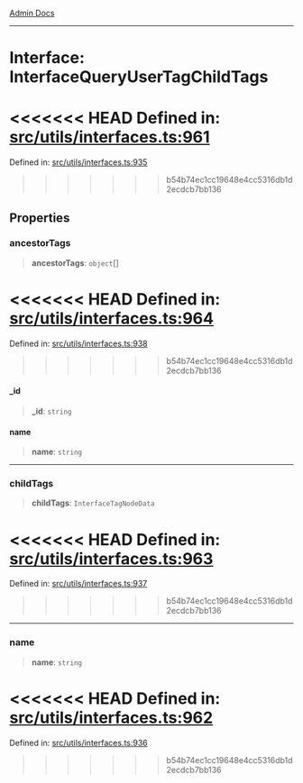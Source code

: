 [Admin Docs](/)

***

# Interface: InterfaceQueryUserTagChildTags

<<<<<<< HEAD
Defined in: [src/utils/interfaces.ts:961](https://github.com/PalisadoesFoundation/talawa-admin/blob/main/src/utils/interfaces.ts#L961)
=======
Defined in: [src/utils/interfaces.ts:935](https://github.com/PalisadoesFoundation/talawa-admin/blob/main/src/utils/interfaces.ts#L935)
>>>>>>> b54b74ec1cc19648e4cc5316db1d2ecdcb7bb136

## Properties

### ancestorTags

> **ancestorTags**: `object`[]

<<<<<<< HEAD
Defined in: [src/utils/interfaces.ts:964](https://github.com/PalisadoesFoundation/talawa-admin/blob/main/src/utils/interfaces.ts#L964)
=======
Defined in: [src/utils/interfaces.ts:938](https://github.com/PalisadoesFoundation/talawa-admin/blob/main/src/utils/interfaces.ts#L938)
>>>>>>> b54b74ec1cc19648e4cc5316db1d2ecdcb7bb136

#### \_id

> **\_id**: `string`

#### name

> **name**: `string`

***

### childTags

> **childTags**: `InterfaceTagNodeData`

<<<<<<< HEAD
Defined in: [src/utils/interfaces.ts:963](https://github.com/PalisadoesFoundation/talawa-admin/blob/main/src/utils/interfaces.ts#L963)
=======
Defined in: [src/utils/interfaces.ts:937](https://github.com/PalisadoesFoundation/talawa-admin/blob/main/src/utils/interfaces.ts#L937)
>>>>>>> b54b74ec1cc19648e4cc5316db1d2ecdcb7bb136

***

### name

> **name**: `string`

<<<<<<< HEAD
Defined in: [src/utils/interfaces.ts:962](https://github.com/PalisadoesFoundation/talawa-admin/blob/main/src/utils/interfaces.ts#L962)
=======
Defined in: [src/utils/interfaces.ts:936](https://github.com/PalisadoesFoundation/talawa-admin/blob/main/src/utils/interfaces.ts#L936)
>>>>>>> b54b74ec1cc19648e4cc5316db1d2ecdcb7bb136
